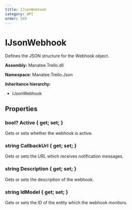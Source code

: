 ```yaml
---
title: IJsonWebhook
category: API
order: 249
---
```


# IJsonWebhook

Defines the JSON structure for the Webhook object.

**Assembly:** Manatee.Trello.dll

**Namespace:** Manatee.Trello.Json

**Inheritance hierarchy:**

- IJsonWebhook

## Properties

### bool? Active { get; set; }

Gets or sets whether the webhook is active.

### string CallbackUrl { get; set; }

Gets or sets the URL which receives notification messages.

### string Description { get; set; }

Gets or sets the description of the webhook.

### string IdModel { get; set; }

Gets or sets the ID of the entity which the webhook monitors.

